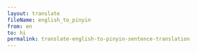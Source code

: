 ```yaml
--- 
layout: translate 
fileName: english_to_pinyin 
from: en
to: hi 
permalink: translate-english-to-pinyin-sentence-translation
---
```

